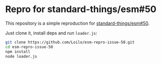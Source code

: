 # Repro for standard-things/esm#50

This repository is a simple reproduction for [standard-things/esm#50](https://github.com/standard-things/esm/issues/50).

Just clone it, install deps and run `loader.js`:

```bash
git clone https://github.com/Loilo/esm-repro-issue-50.git
cd esm-repro-issue-50
npm install
node loader.js
```